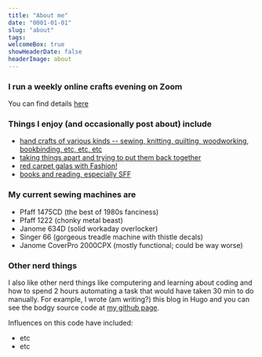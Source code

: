 ```yaml
---
title: "About me"
date: "0001-01-01"
slug: "about"
tags:
welcomeBox: true
showHeaderDate: false
headerImage: about
---
```


### I run a weekly online crafts evening on Zoom

You can find details [here](/virtual-crafts-evening/)

### Things I enjoy (and occasionally post about) include

* [hand crafts of various kinds -- sewing, knitting, quilting, woodworking, bookbinding, etc, etc, etc](/crafts/)
* [taking things apart and trying to put them back together](/home-diy/)
* [red carpet galas with Fashion!](/galas/)
* [books and reading, especially SFF](/books/)

### My current sewing machines are

* Pfaff 1475CD (the best of 1980s fanciness)
* Pfaff 1222 (chonky metal beast)
* Janome 634D (solid workaday overlocker)
* Singer 66 (gorgeous treadle machine with thistle decals)
* Janome CoverPro 2000CPX (mostly functional; could be way worse)

### Other nerd things

I also like other nerd things like computering and learning about coding and how to spend 2 hours automating a task that would have taken 30 min to do manually. For example, I wrote (am writing?) this blog in Hugo and you can see the bodgy source code at [my github page](http://www.github.com/talopine).

Influences on this code have included:

* etc
* etc
